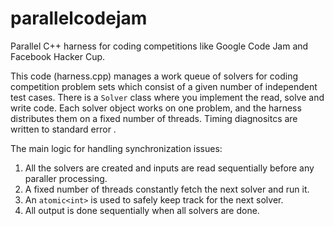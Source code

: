 # parallelcodejam

Parallel C++ harness for coding competitions like Google Code Jam and Facebook Hacker Cup.

This code (harness.cpp) manages a work queue of solvers for coding competition problem sets which consist of a given number of independent test cases. There is a `Solver` class where you implement the read, solve and write code. Each solver object works on one problem, and the harness distributes them on a fixed number of threads. Timing diagnositcs are written to standard error .

The main logic for handling synchronization issues:

1. All the solvers are created and inputs are read sequentially before any paraller processing.
2. A fixed number of threads constantly fetch the next solver and run it.
3. An `atomic<int>` is used to safely keep track for the next solver.
4. All output is done sequentially when all solvers are done.
